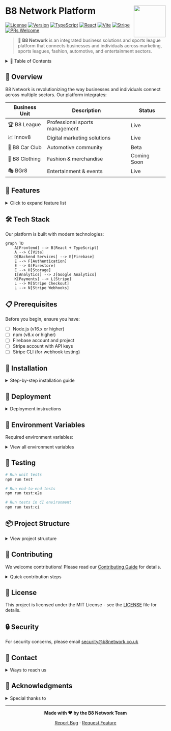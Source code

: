 # B8 Network Platform <img src="public/logo.svg" align="right" width="100" height="100">

[![License](https://img.shields.io/badge/license-MIT-blue.svg)](LICENSE)
[![Version](https://img.shields.io/badge/version-1.0.0-green.svg)](CHANGELOG.md)
[![TypeScript](https://img.shields.io/badge/TypeScript-5.2-blue.svg)](https://www.typescriptlang.org/)
[![React](https://img.shields.io/badge/React-18.2-blue.svg)](https://reactjs.org/)
[![Vite](https://img.shields.io/badge/Vite-5.0-yellow.svg)](https://vitejs.dev/)
[![Stripe](https://img.shields.io/badge/Stripe-Latest-blue.svg)](https://stripe.com)
[![PRs Welcome](https://img.shields.io/badge/PRs-welcome-brightgreen.svg)](CONTRIBUTING.md)

> 🌟 **B8 Network** is an integrated business solutions and sports league platform that connects businesses and individuals across marketing, sports leagues, fashion, automotive, and entertainment sectors.

<details>
<summary>📖 Table of Contents</summary>

- [Overview](#overview)
- [Features](#-features)
- [Tech Stack](#%EF%B8%8F-tech-stack)
- [Prerequisites](#-prerequisites)
- [Installation](#-installation)
- [Deployment](#-deployment)
- [Environment Variables](#-environment-variables)
- [Testing](#-testing)
- [Project Structure](#-project-structure)
- [Contributing](#-contributing)
- [License](#-license)
- [Security](#-security)
- [Contact](#-contact)
- [Acknowledgments](#-acknowledgments)
</details>

## 🎯 Overview

B8 Network is revolutionizing the way businesses and individuals connect across multiple sectors. Our platform integrates:

| Business Unit | Description | Status |
|--------------|-------------|---------|
| 🏆 B8 League | Professional sports management | Live |
| 📈 Innov8 | Digital marketing solutions | Live |
| 🚗 B8 Car Club | Automotive community | Beta |
| 👕 B8 Clothing | Fashion & merchandise | Coming Soon |
| 🎭 BGr8 | Entertainment & events | Live |

## 🚀 Features

<details>
<summary>Click to expand feature list</summary>

### Core Features
- ✨ Professional networking and business solutions
- 🏆 Sports league management
- 📊 Marketing services (Innov8)
- 🚗 Automotive community (B8 Car Club)
- 👕 Fashion and merchandise (B8 Clothing)
- 🎉 Entertainment and events (BGr8)

### Technical Features
- 🔐 Secure authentication
- 💳 Secure payment processing with Stripe
- 📱 PWA support
- 🎨 Responsive design
- 📊 Analytics integration
- 🔄 Real-time updates
- 💰 Donation system with Stripe Checkout
</details>

## 🛠️ Tech Stack

Our platform is built with modern technologies:

```mermaid
graph TD
    A[Frontend] --> B[React + TypeScript]
    A --> C[Vite]
    D[Backend Services] --> E[Firebase]
    E --> F[Authentication]
    E --> G[Firestore]
    E --> H[Storage]
    I[Analytics] --> J[Google Analytics]
    K[Payments] --> L[Stripe]
    L --> M[Stripe Checkout]
    L --> N[Stripe Webhooks]
```

## 📋 Prerequisites

Before you begin, ensure you have:

- [ ] Node.js (v16.x or higher)
- [ ] npm (v8.x or higher)
- [ ] Firebase account and project
- [ ] Stripe account with API keys
- [ ] Stripe CLI (for webhook testing)

## 🔧 Installation

<details>
<summary>Step-by-step installation guide</summary>

1. **Clone the repository:**
   ```bash
   git clone https://github.com/yourusername/b8-network.git
   cd b8-network
   ```

2. **Install dependencies:**
   ```bash
   npm install
   ```

3. **Set up environment variables:**
   Create a `.env` file in the root directory:
   ```env
   VITE_FIREBASE_API_KEY=your_api_key
   VITE_FIREBASE_AUTH_DOMAIN=your_auth_domain
   VITE_FIREBASE_PROJECT_ID=your_project_id
   VITE_FIREBASE_STORAGE_BUCKET=your_storage_bucket
   VITE_FIREBASE_MESSAGING_SENDER_ID=your_messaging_sender_id
   VITE_FIREBASE_APP_ID=your_app_id
   VITE_FIREBASE_MEASUREMENT_ID=your_measurement_id
   VITE_STRIPE_PUBLISHABLE_KEY=your_stripe_publishable_key
   VITE_STRIPE_SERVER_URL=your_stripe_server_url
   ```

4. **Set up Stripe server environment:**
   Create a `.env` file in the stripe directory:
   ```env
   STRIPE_SECRET_KEY=your_stripe_secret_key
   STRIPE_WEBHOOK_SECRET=your_stripe_webhook_secret
   PORT=3001
   CLIENT_URL=http://localhost:5173
   ```

5. **Start the development servers:**
   ```bash
   # Start the main application
   npm run dev

   # Start the Stripe server (in a separate terminal)
   cd stripe && node server.js
   ```
</details>

## 🚀 Deployment

<details>
<summary>Deployment instructions</summary>

### Production Build
```bash
npm run build
```

### Preview Production Build
```bash
npm run preview
```
</details>

## 📝 Environment Variables

Required environment variables:

<details>
<summary>View all environment variables</summary>

| Variable | Description | Required |
|----------|-------------|:---------:|
| `VITE_FIREBASE_API_KEY` | Firebase API Key | ✅ |
| `VITE_FIREBASE_AUTH_DOMAIN` | Firebase Auth Domain | ✅ |
| `VITE_FIREBASE_PROJECT_ID` | Firebase Project ID | ✅ |
| `VITE_FIREBASE_STORAGE_BUCKET` | Firebase Storage Bucket | ✅ |
| `VITE_FIREBASE_MESSAGING_SENDER_ID` | Firebase Messaging Sender ID | ✅ |
| `VITE_FIREBASE_APP_ID` | Firebase App ID | ✅ |
| `VITE_FIREBASE_MEASUREMENT_ID` | Firebase Measurement ID | ✅ |
| `VITE_STRIPE_PUBLISHABLE_KEY` | Stripe Publishable Key | ✅ |
| `VITE_STRIPE_SERVER_URL` | Stripe Server URL | ✅ |
| `STRIPE_SECRET_KEY` | Stripe Secret Key (server) | ✅ |
| `STRIPE_WEBHOOK_SECRET` | Stripe Webhook Secret (server) | ✅ |
</details>

## 🧪 Testing

```bash
# Run unit tests
npm run test

# Run end-to-end tests
npm run test:e2e

# Run tests in CI environment
npm run test:ci
```

## 📦 Project Structure

<details>
<summary>View project structure</summary>

```
b8-network/
├── 📁 src/                    # Source files
│   ├── 📱 components/        # React components
│   ├── 📄 pages/            # Page components
│   ├── 🎣 hooks/            # Custom React hooks
│   ├── 🌍 context/          # React context providers
│   ├── 🔌 services/         # API and service integrations
│   ├── 🛠️ utils/            # Utility functions
│   ├── 📝 types/            # TypeScript type definitions
│   └── 🎨 assets/           # Static assets
├── 📂 public/               # Public static files
├── 🧪 tests/                # Test files
├── 📚 docs/                 # Documentation
└── 💳 stripe/               # Stripe server implementation
    ├── server.js           # Express server setup
    ├── stripe.js           # Stripe integration logic
    └── config.js           # Server configuration
```
</details>

## 🤝 Contributing

We welcome contributions! Please read our [Contributing Guide](CONTRIBUTING.md) for details.

<details>
<summary>Quick contribution steps</summary>

1. Fork the Project
2. Create your Feature Branch (\`git checkout -b feature/AmazingFeature\`)
3. Commit your Changes (\`git commit -m 'Add some AmazingFeature'\`)
4. Push to the Branch (\`git push origin feature/AmazingFeature\`)
5. Open a Pull Request
</details>

## 📄 License

This project is licensed under the MIT License - see the [LICENSE](LICENSE) file for details.

## 🔒 Security

For security concerns, please email [security@b8network.co.uk](mailto:security@b8network.co.uk)

## 📧 Contact

<details>
<summary>Ways to reach us</summary>

- 🌐 Website: [b8network.co.uk](https://b8network.co.uk)
- 📧 Email: [contact@b8network.co.uk](mailto:contact@b8network.co.uk)
- 🐦 Twitter: [@B8Network](https://twitter.com/B8Network)
- 💼 LinkedIn: [B8 Network](https://www.linkedin.com/company/b8network)
</details>

## 🙏 Acknowledgments

<details>
<summary>Special thanks to</summary>

- 👥 All our contributors and community members
- 🌟 Open source projects we depend on
- 🧪 Our beta testers and early adopters
</details>

---

<div align="center">

**Made with ❤️ by the B8 Network Team**

[Report Bug](https://github.com/yourusername/b8-network/issues) · [Request Feature](https://github.com/yourusername/b8-network/issues)

</div>
